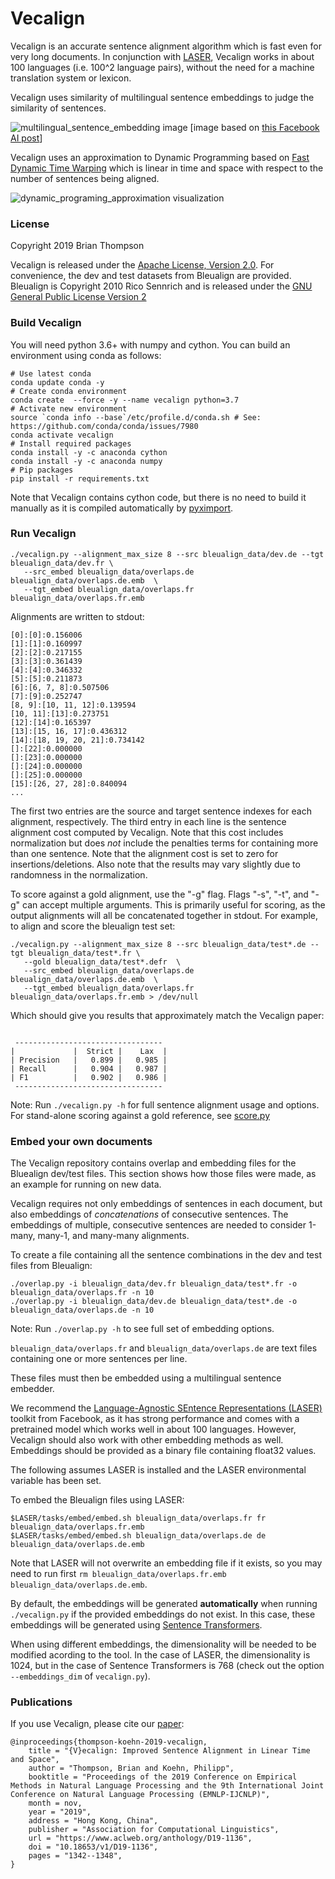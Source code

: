 # Vecalign

Vecalign is an accurate sentence alignment algorithm which is fast even for very long documents.
In conjunction with [LASER](https://github.com/facebookresearch/LASER), Vecalign 
works in about 100 languages (i.e. 100^2 language pairs), 
without the need for a machine translation system or lexicon. 

Vecalign uses similarity of multilingual sentence embeddings to judge the similarity of sentences.

![multilingual_sentence_embedding image](media/multilingual_sentence_embedding.png)
[image based on [this Facebook AI post](https://engineering.fb.com/ai-research/laser-multilingual-sentence-embeddings/)]

Vecalign uses an approximation to Dynamic Programming based on 
[Fast Dynamic Time Warping](https://content.iospress.com/articles/intelligent-data-analysis/ida00303)
which is linear in time and space with respect to the number of sentences being aligned. 

![dynamic_programing_approximation visualization](media/dynamic_programing_approximation.gif)

### License 

Copyright 2019 Brian Thompson

Vecalign is released under the [Apache License, Version 2.0](LICENSE).
For convenience, the dev and test datasets from Bleualign are provided. Bleualign is Copyright 2010 Rico Sennrich and is released under the [GNU General Public License Version 2](bleualign_data/LICENSE)

### Build Vecalign

You will need python 3.6+ with numpy and cython. You can build an environment using conda as follows:

```
# Use latest conda
conda update conda -y
# Create conda environment
conda create  --force -y --name vecalign python=3.7
# Activate new environment
source `conda info --base`/etc/profile.d/conda.sh # See: https://github.com/conda/conda/issues/7980
conda activate vecalign
# Install required packages
conda install -y -c anaconda cython
conda install -y -c anaconda numpy
# Pip packages
pip install -r requirements.txt
```

Note that Vecalign contains cython code, but there is no need to build it manually as it is compiled automatically by [pyximport](https://github.com/cython/cython/tree/master/pyximport).

### Run Vecalign
```
./vecalign.py --alignment_max_size 8 --src bleualign_data/dev.de --tgt bleualign_data/dev.fr \
   --src_embed bleualign_data/overlaps.de bleualign_data/overlaps.de.emb  \
   --tgt_embed bleualign_data/overlaps.fr bleualign_data/overlaps.fr.emb
```

Alignments are written to stdout:
```
[0]:[0]:0.156006
[1]:[1]:0.160997
[2]:[2]:0.217155
[3]:[3]:0.361439
[4]:[4]:0.346332
[5]:[5]:0.211873
[6]:[6, 7, 8]:0.507506
[7]:[9]:0.252747
[8, 9]:[10, 11, 12]:0.139594
[10, 11]:[13]:0.273751
[12]:[14]:0.165397
[13]:[15, 16, 17]:0.436312
[14]:[18, 19, 20, 21]:0.734142
[]:[22]:0.000000
[]:[23]:0.000000
[]:[24]:0.000000
[]:[25]:0.000000
[15]:[26, 27, 28]:0.840094
...
```

The first two entries are the source and target sentence indexes for each alignment, respectively. 
The third entry in each line is the sentence alignment cost computed by Vecalign. 
Note that this cost includes normalization but does *not* include the penalties terms for containing more than one sentence. 
Note that the alignment cost is set to zero for insertions/deletions. 
Also note that the results may vary slightly due to randomness in the normalization.

To score against a gold alignment, use the "-g" flag.
Flags "-s", "-t", and "-g" can accept multiple arguments. This is primarily useful for scoring, as the output alignments will all be concatenated together in stdout. For example, to align and score the bleualign test set: 
```
./vecalign.py --alignment_max_size 8 --src bleualign_data/test*.de --tgt bleualign_data/test*.fr \
   --gold bleualign_data/test*.defr  \
   --src_embed bleualign_data/overlaps.de bleualign_data/overlaps.de.emb  \
   --tgt_embed bleualign_data/overlaps.fr bleualign_data/overlaps.fr.emb > /dev/null
```
Which should give you results that approximately match the Vecalign paper:

```

 ---------------------------------
|             |  Strict |    Lax  |
| Precision   |   0.899 |   0.985 |
| Recall      |   0.904 |   0.987 |
| F1          |   0.902 |   0.986 |
 ---------------------------------
```

Note: Run `./vecalign.py -h` for full sentence alignment usage and options. 
For stand-alone scoring against a gold reference, see [score.py](score.py)

### Embed your own documents

The Vecalign repository contains overlap and embedding files for the Bluealign dev/test files. 
This section shows how those files were made, as an example for running on new data.

Vecalign requires not only embeddings of sentences in each document, 
but also embeddings of *concatenations* of consecutive sentences.
The embeddings of multiple, consecutive sentences are needed to consider 1-many, many-1, and many-many alignments.


To create a file containing all the sentence combinations in the dev and test files from Bleualign:
```
./overlap.py -i bleualign_data/dev.fr bleualign_data/test*.fr -o bleualign_data/overlaps.fr -n 10
./overlap.py -i bleualign_data/dev.de bleualign_data/test*.de -o bleualign_data/overlaps.de -n 10
```

Note: Run `./overlap.py -h` to see full set of embedding options. 

`bleualign_data/overlaps.fr` and `bleualign_data/overlaps.de` are text files containing one or more sentences per line. 

These files must then be embedded using a multilingual sentence embedder.

We recommend the [Language-Agnostic SEntence Representations (LASER)](https://github.com/facebookresearch/LASER) 
toolkit from Facebook, as it has strong performance and comes with a pretrained model which works well in about 100 languages. 
However, Vecalign should also work with other embedding methods as well. Embeddings should be provided as a binary file containing float32 values.

The following assumes LASER is installed and the LASER environmental variable has been set.

To embed the Bleualign files using LASER:
```
$LASER/tasks/embed/embed.sh bleualign_data/overlaps.fr fr bleualign_data/overlaps.fr.emb
$LASER/tasks/embed/embed.sh bleualign_data/overlaps.de de bleualign_data/overlaps.de.emb
```

Note that LASER will not overwrite an embedding file if it exists, so you may need to run first `rm bleualign_data/overlaps.fr.emb bleualign_data/overlaps.de.emb`.

By default, the embeddings will be generated **automatically** when running `./vecalign.py` if the provided embeddings do not exist. In this case, these embeddings will be generated using [Sentence Transformers](https://github.com/UKPLab/sentence-transformers).

When using different embeddings, the dimensionality will be needed to be modified acording to the tool. In the case of LASER, the dimensionality is 1024, but in the case of Sentence Transformers is 768 (check out the option `--embeddings_dim` of `vecalign.py`).

### Publications

If you use Vecalign, please cite our [paper](https://www.aclweb.org/anthology/D19-1136.pdf):

```
@inproceedings{thompson-koehn-2019-vecalign,
    title = "{V}ecalign: Improved Sentence Alignment in Linear Time and Space",
    author = "Thompson, Brian and Koehn, Philipp",
    booktitle = "Proceedings of the 2019 Conference on Empirical Methods in Natural Language Processing and the 9th International Joint Conference on Natural Language Processing (EMNLP-IJCNLP)",
    month = nov,
    year = "2019",
    address = "Hong Kong, China",
    publisher = "Association for Computational Linguistics",
    url = "https://www.aclweb.org/anthology/D19-1136",
    doi = "10.18653/v1/D19-1136",
    pages = "1342--1348",
}
```

